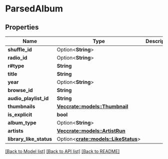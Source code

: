 # ParsedAlbum

## Properties

Name | Type | Description | Notes
------------ | ------------- | ------------- | -------------
**shuffle_id** | Option<**String**> |  | 
**radio_id** | Option<**String**> |  | 
**r#type** | **String** |  | 
**title** | **String** |  | 
**year** | Option<**String**> |  | 
**browse_id** | **String** |  | 
**audio_playlist_id** | **String** |  | 
**thumbnails** | [**Vec<crate::models::Thumbnail>**](Thumbnail.md) |  | 
**is_explicit** | **bool** |  | 
**album_type** | Option<**String**> |  | 
**artists** | [**Vec<crate::models::ArtistRun>**](ArtistRun.md) |  | 
**library_like_status** | Option<[**crate::models::LikeStatus**](LikeStatus.md)> |  | 

[[Back to Model list]](../README.md#documentation-for-models) [[Back to API list]](../README.md#documentation-for-api-endpoints) [[Back to README]](../README.md)


